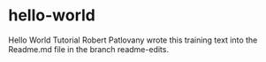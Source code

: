 # hello-world
Hello World Tutorial
Robert Patlovany wrote this training text into the Readme.md file in the branch readme-edits.
